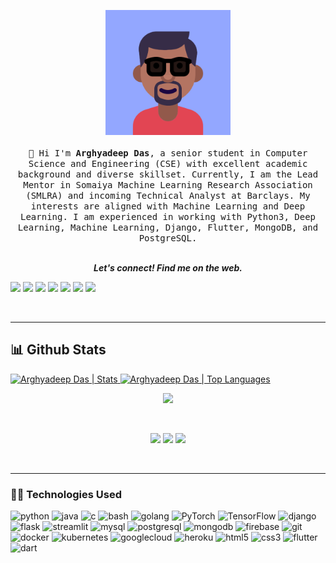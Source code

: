 <p align="center">
  <img src="https://github.com/arghyadeep99/arghyadeep99/blob/master/avatar.png" width="200px">
  <br>
  <samp>
    <br>
    👋 Hi I'm <strong>Arghyadeep Das</strong>, a senior student in Computer Science and Engineering (CSE) with excellent academic background and diverse skillset. Currently, I am the Lead Mentor in Somaiya Machine Learning Research Association (SMLRA) and incoming Technical Analyst at Barclays. My interests are aligned with Machine Learning and Deep Learning. I am experienced in working with Python3, Deep Learning, Machine Learning, Django, Flutter, MongoDB, and PostgreSQL.
    <br><br>
  </samp>
</p>
<p align="center">
  <b><i>Let's connect! Find me on the web.</i></b>

[<img height="30" src="https://img.shields.io/badge/linkedin-blue.svg?&style=for-the-badge&logo=linkedin&logoColor=white" />][LinkedIn]
[<img height="30" src="https://img.shields.io/badge/twitter-%231DA1F2.svg?&style=for-the-badge&logo=twitter&logoColor=white" />][twitter]
[<img height="30" src="https://img.shields.io/badge/-Medium-000000.svg?&style=for-the-badge&logo=Medium&logoColor=white" />][Medium]
[<img height="30" src="https://img.shields.io/badge/instagram-C13584.svg?&style=for-the-badge&logo=instagram&logoColor=white" />][Instagram]
[<img height="30" src = "https://img.shields.io/badge/telegram-blue?&style=for-the-badge&logo=telegram&logoColor=white">][Telegram] 
[<img height="30" src="https://img.shields.io/badge/facebook-blue.svg?&style=for-the-badge&logo=facebook&logoColor=white" />][Facebook]
[<img height="30" src = "https://img.shields.io/badge/gmail-c14438?&style=for-the-badge&logo=gmail&logoColor=white">][gmail] 

<br />
<hr />

<h2>📊 Github Stats</h2>

<a href="https://github.com/arghyadeep99">
<img src="https://github-readme-stats.vercel.app/api?username=arghyadeep99&hide_title=false&hide_border=true&show_icons=true&include_all_commits=true&count_private=true&line_height=21&text_color=daf7dc&icon_color=ffffff&bg_color=151515" alt="Arghyadeep Das | Stats" />
</a> <a href="https://github.com/arghyadeep99">
<img src="https://github-readme-stats.vercel.app/api/top-langs/?username=arghyadeep99&hide=html,css,tsql&hide_title=false&hide_border=true&layout=compact&langs_count=8&exclude_repo=comp426&text_color=daf7dc&icon_color=ffffff&bg_color=151515" alt="Arghyadeep Das | Top Languages" />
</a>
<br>


<p align=center>
  <img src="https://github-profile-trophy.vercel.app/?username=arghyadeep99&theme=onedark&rank=SECRET,SSS,SS,S,AAA,AA,A,B" />
</p>

<br />

<p align=center>
<img src="https://badges.pufler.dev/visits/arghyadeep99/arghyadeep99?color=black&logo=github" />
<img src="https://komarev.com/ghpvc/?username=arghyadeep99&color=brightgreen" />
<a href="https://github.com/arghyadeep99">
<img src="https://badges.pufler.dev/commits/monthly/arghyadeep99?color=blue" />
</a>
</p>

<br />
<hr />

### 👨‍💻 Technologies Used

<p align="left">
  <img src="https://www.vectorlogo.zone/logos/python/python-icon.svg" alt="python" width="40" height="40"/>
  <img src="https://www.vectorlogo.zone/logos/java/java-icon.svg" alt="java" width="40" height="40"/>
  <img src="https://devicons.github.io/devicon/devicon.git/icons/c/c-original.svg" alt="c" width="40" height="40"/>
  <img src="https://www.vectorlogo.zone/logos/gnu_bash/gnu_bash-icon.svg" alt="bash" width="40" height="40"/>
  <img src="https://github.com/keygx/Go-gopher-Vector/blob/master/svg/gopher01c.svg" alt="golang" width="40" height="40"/>

  <img src="https://www.vectorlogo.zone/logos/pytorch/pytorch-icon.svg" alt="PyTorch" width="40" height="40"/>
  <img src="https://www.vectorlogo.zone/logos/tensorflow/tensorflow-icon.svg" alt="TensorFlow" width="40" height="40"/>  

  <img src="https://www.vectorlogo.zone/logos/djangoproject/djangoproject-icon.svg" alt="django" width="40" height="40"/>
  <img src="https://www.vectorlogo.zone/logos/pocoo_flask/pocoo_flask-icon.svg" alt="flask" width="40" height="40"/>
  <img src="https://avatars1.githubusercontent.com/u/45109972?s=200&v=4" alt="streamlit" width="40" height="40"/>
  <img src="https://www.vectorlogo.zone/logos/mysql/mysql-icon.svg" alt="mysql" width="40" height="40"/>  
  <img src="https://www.vectorlogo.zone/logos/postgresql/postgresql-icon.svg" alt="postgresql" width="40" height="40"/>

  <img src="https://www.vectorlogo.zone/logos/mongodb/mongodb-icon.svg" alt="mongodb" width="40" height="40"/>
  <img src="https://www.vectorlogo.zone/logos/firebase/firebase-icon.svg" alt="firebase" width="40" height="40"/>

  <img src="https://www.vectorlogo.zone/logos/git-scm/git-scm-icon.svg" alt="git" width="40" height="40"/>
  <img src="https://www.vectorlogo.zone/logos/docker/docker-icon.svg" alt="docker" width="40" height="40"/>

  <img src="https://www.vectorlogo.zone/logos/kubernetes/kubernetes-icon.svg" alt="kubernetes" width="40" height="40"/>
  <img src="https://www.vectorlogo.zone/logos/google_cloud/google_cloud-icon.svg" alt="googlecloud" width="40" height="40"/>

  <img src="https://www.vectorlogo.zone/logos/heroku/heroku-icon.svg" alt="heroku" width="40" height="40"/>
  <img src="https://www.vectorlogo.zone/logos/w3_html5/w3_html5-icon.svg" alt="html5" width="40" height="40"/>
  <img src="https://devicons.github.io/devicon/devicon.git/icons/css3/css3-original-wordmark.svg" alt="css3" width="40" height="40"/>
  
  <img src="https://www.vectorlogo.zone/logos/flutterio/flutterio-icon.svg" alt="flutter" width="40" height="40"/>
<img src="https://www.vectorlogo.zone/logos/dartlang/dartlang-icon.svg" alt="dart" width="40" height="40"/>
</p>


[linkedin]: https://www.linkedin.com/in/arghyadeep-das/
[twitter]: https://twitter.com/arghyadeepdas99
[gmail]: mailto:arghyadeepp1899@gmail.com
[Medium]: https://medium.com/@arghyadeep.d
[Instagram]: https://www.instagram.com/third_root_of_quadratic_eqn/
[Telegram]: https://t.me/tensor_overflow
[Facebook]: https://facebook.com/arghyadeep.d
